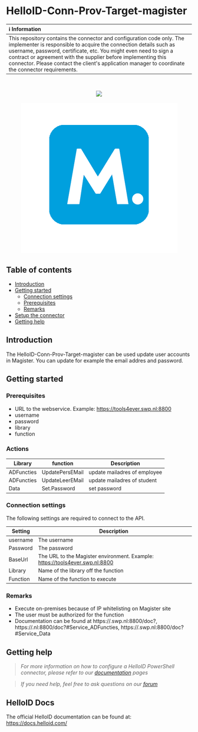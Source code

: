# HelloID-Conn-Prov-Target-magister

| :information_source: Information |
|:---------------------------|
| This repository contains the connector and configuration code only. The implementer is responsible to acquire the connection details such as username, password, certificate, etc. You might even need to sign a contract or agreement with the supplier before implementing this connector. Please contact the client's application manager to coordinate the connector requirements.       |

<br />
 
<p align="center">
  <img src="https://www.tools4ever.nl/connector-logos/magister-logo.png">
</p>

<p align="center">
  <img src="assets/logo.png">
</p>

## Table of contents

- [Introduction](#Introduction)
- [Getting started](#Getting-started)
  + [Connection settings](#Connection-settings)
  + [Prerequisites](#Prerequisites)
  + [Remarks](#Remarks)
- [Setup the connector](Setup-The-Connector)
- [Getting help](Getting-help)

## Introduction
The HelloID-Conn-Prov-Target-magister can be used update user accounts in Magister. You can update for example the email addres and password.

## Getting started

### Prerequisites
- URL to the webservice. Example: https://tools4ever.swp.nl:8800
 - username
 - password
 - library
 - function

### Actions
|Library| function     | Description |
| ------------| ------------ | ----------- |
| ADFuncties     | UpdatePersEMail  | update mailadres of employee|
| ADFuncties     | UpdateLeerEMail  | update mailadres of student|
| Data     | Set.Password  | set password|




### Connection settings
The following settings are required to connect to the API.


| Setting     | Description |
| ------------ | ----------- |
| username     | The username   |
| Password   | The password  |
| BaseUrl    |    The URL to the Magister environment. Example: https://tools4ever.swp.nl:8800|
| Library    |  Name of the library off the function |
| Function   | Name of the function to execute |


### Remarks
  - Execute on-premises because of IP whitelisting on Magister site
  - The user must be authorized for the function 
  - Documentation can be found at https://<tenant>.swp.nl:8800/doc?, https://<tenant>.nl:8800/doc?#Service_ADFuncties, https://<tenant>.swp.nl:8800/doc?#Service_Data 
 

## Getting help

> _For more information on how to configure a HelloID PowerShell connector, please refer to our [documentation](https://docs.helloid.com/hc/en-us/articles/360012557600-Configure-a-custom-PowerShell-source-system) pages_

> _If you need help, feel free to ask questions on our [forum](https://forum.helloid.com)_

## HelloID Docs

The official HelloID documentation can be found at: https://docs.helloid.com/
